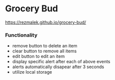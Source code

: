 # Grocery Bud
https://rezmalek.github.io/grocery-bud/

### Functionality
* remove button to delete an item
* clear button to remove all items
* edit button to edit an item 
* display specific alert after each of above events
* alerts automatically disapear after 3 seconds
* utilize local storage